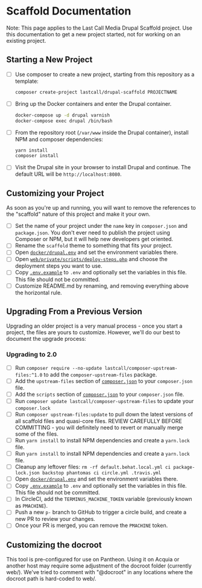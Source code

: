 Scaffold Documentation
======================

Note: This page applies to the Last Call Media Drupal Scaffold project. Use this documentation to get a new project started, not for working on an existing project.

Starting a New Project
----------------------
- [ ] Use composer to create a new project, starting from this repository as a template:
    ```bash
    composer create-project lastcall/drupal-scaffold PROJECTNAME
    ```
- [ ] Bring up the Docker containers and enter the Drupal container.
    ```bash
    docker-compose up -d drupal varnish
    docker-compose exec drupal /bin/bash
    ```
- [ ] From the repository root (`/var/www` inside the Drupal container), install NPM and composer dependencies:
    ```bash
    yarn install
    composer install
    ```
- [ ] Visit the Drupal site in your browser to install Drupal and continue.  The default URL will be `http://localhost:8080`.

Customizing your Project
------------------------
As soon as you're up and running, you will want to remove the references to the "scaffold" nature of this project and make it your own.
- [ ] Set the name of your project under the `name` key in `composer.json` and `package.json`.  You don't ever need to publish the project using Composer or NPM, but it will help new developers get oriented.
- [ ] Rename the `scaffold` theme to something that fits your project.
- [ ] Open [`docker/drupal.env`](/docker/drupal.env) and set the environment variables there.
- [ ] Open [`web/private/scripts/deploy-steps.php`](/web/private/scripts/deploy-steps.php) and choose the deployment steps you want to use.
- [ ] Copy [`.env.example`](/.env.example) to `.env` and optionally set the variables in this file. This file should not be committed.
- [ ] Customize README.md by renaming, and removing everything above the horizontal rule.

Upgrading From a Previous Version
---------------------------------
Upgrading an older project is a very manual process - once you start a project, the files are yours to customize.  However, we'll do our best to document the upgrade process:

### Upgrading to 2.0
- [ ] Run `composer require --no-update lastcall/composer-upstream-files:^1.0` to add the `composer-upstream-files` package.
- [ ] Add the `upstream-files` section of [`composer.json`](/composer.json) to your `composer.json` file.
- [ ] Add the `scripts` section of [`composer.json`](/composer.json) to your `composer.json` file.
- [ ] Run `composer update lastcall/composer-upstream-files` to update your `composer.lock`
- [ ] Run `composer upstream-files:update` to pull down the latest versions of all scaffold files and quasi-core files.  REVIEW CAREFULLY BEFORE COMMITTING - you will definitely need to revert or manually merge some of the files.
- [ ] Run `yarn install` to install NPM dependencies and create a `yarn.lock` file.
- [ ] Run `yarn install` to install NPM dependencies and create a `yarn.lock` file.
- [ ] Cleanup any leftover files: `rm -rf default.behat.local.yml ci package-lock.json backstop phantomas ci circle.yml .travis.yml`
- [ ] Open [`docker/drupal.env`](/docker/drupal.env) and set the environment variables there.
- [ ] Copy [`.env.example`](/.env.example) to `.env` and optionally set the variables in this file. This file should not be committed.
- [ ] In CircleCI, add the `TERMINUS_MACHINE_TOKEN` variable (previously known as `PMACHINE`).
- [ ] Push a new `p-` branch to GitHub to trigger a circle build, and create a new PR to review your changes.
- [ ] Once your PR is merged, you can remove the `PMACHINE` token.

Customizing the docroot
-----------------------
This tool is pre-configured for use on Pantheon.  Using it on Acquia or another host may require some adjustment of the docroot folder (currently web/).  We've tried to comment with "@docroot" in any locations where the docroot path is hard-coded to web/.
